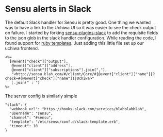 Sensu alerts in Slack
=====================

The default Slack handler for Sensu is pretty good.  One thing we wanted 
was to have a link to the Uchiwa UI so it was easier to see the check
output on failure.  I started by forking [sensu-plugins-slack](https://github.com/sensu-plugins/sensu-plugins-slack)
to add the requisite fields to the json glob in the slack handler configuration.
While reading the code, I found support for [ruby templates](http://www.stuartellis.eu/articles/erb/).
Just adding this little file set up our uchiwa frontend.

    <%=
      [@event["check"]["output"],
       @event["client"]["address"],
       @event["client"]["subscriptions"].join(","),
       "<http://sensu.blah.com/#/client/Core/#{@event["client"]["name"]}?check=#{@event["check"]["name"]}|Uchiwa>"
       ].join(" : ")
    %>

The server config is similarly simple

    "slack": {
      "webhook_url": "https://hooks.slack.com/services/blahblahblah",
      "username": "sensu",
      "channel": "#sensu",
      "template": "/etc/sensu/conf.d/slack-template.erb",
      "timeout": 10
    }
    
